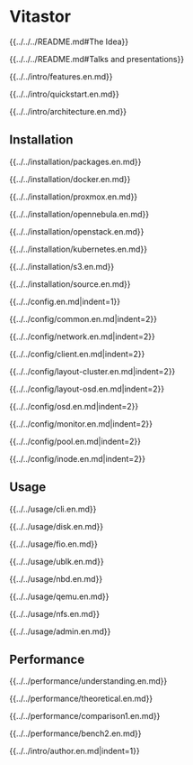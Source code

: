 # Vitastor

{{../../../README.md#The Idea}}

{{../../../README.md#Talks and presentations}}

{{../../intro/features.en.md}}

{{../../intro/quickstart.en.md}}

{{../../intro/architecture.en.md}}

## Installation

{{../../installation/packages.en.md}}

{{../../installation/docker.en.md}}

{{../../installation/proxmox.en.md}}

{{../../installation/opennebula.en.md}}

{{../../installation/openstack.en.md}}

{{../../installation/kubernetes.en.md}}

{{../../installation/s3.en.md}}

{{../../installation/source.en.md}}

{{../../config.en.md|indent=1}}

{{../../config/common.en.md|indent=2}}

{{../../config/network.en.md|indent=2}}

{{../../config/client.en.md|indent=2}}

{{../../config/layout-cluster.en.md|indent=2}}

{{../../config/layout-osd.en.md|indent=2}}

{{../../config/osd.en.md|indent=2}}

{{../../config/monitor.en.md|indent=2}}

{{../../config/pool.en.md|indent=2}}

{{../../config/inode.en.md|indent=2}}

## Usage

{{../../usage/cli.en.md}}

{{../../usage/disk.en.md}}

{{../../usage/fio.en.md}}

{{../../usage/ublk.en.md}}

{{../../usage/nbd.en.md}}

{{../../usage/qemu.en.md}}

{{../../usage/nfs.en.md}}

{{../../usage/admin.en.md}}

## Performance

{{../../performance/understanding.en.md}}

{{../../performance/theoretical.en.md}}

{{../../performance/comparison1.en.md}}

{{../../performance/bench2.en.md}}

{{../../intro/author.en.md|indent=1}}
